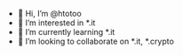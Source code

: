 - 👋 Hi, I’m @htotoo
- 👀 I’m interested in *.it
- 🌱 I’m currently learning *.it
- 💞️ I’m looking to collaborate on *.it, *.crypto


<!---
htotoo/htotoo is a ✨ special ✨ repository because its `README.md` (this file) appears on your GitHub profile.
You can click the Preview link to take a look at your changes.
--->
